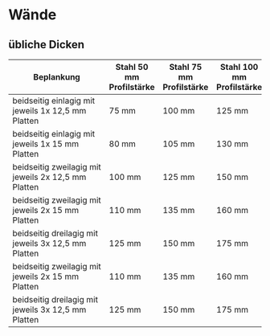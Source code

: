 # Wände
## übliche Dicken
| Beplankung                                          | Stahl 50 mm Profilstärke | Stahl 75 mm Profilstärke | Stahl 100 mm Profilstärke | Holz 60 mm Profilstärke | Holz 80 mm Profilstärke | Holz 100 mm Profilstärke |
| --------------------------------------------------- | ------------------------ | ------------------------ | ------------------------- | ----------------------- | ----------------------- | ------------------------ |
| beidseitig einlagig mit jeweils 1x 12,5 mm Platten  | 75 mm                    | 100 mm                   | 125 mm                    | 85 mm                   | 105 mm                  | 125 mm                   |
| beidseitig einlagig mit jeweils 1x 15 mm Platten    | 80 mm                    | 105 mm                   | 130 mm                    | 90 mm                   | 110 mm                  | 130 mm                   |
| beidseitig zweilagig mit jeweils 2x 12,5 mm Platten | 100 mm                   | 125 mm                   | 150 mm                    | 110 mm                  | 130 mm                  | 150 mm                   |
| beidseitig zweilagig mit jeweils 2x 15 mm Platten   | 110 mm                   | 135 mm                   | 160 mm                    | 120 mm                  | 140 mm                  | 160 mm                   |
| beidseitig dreilagig mit jeweils 3x 12,5 mm Platten | 125 mm                   | 150 mm                   | 175 mm                    | 135 mm                  | 155 mm                  | 175 mm                   |
| beidseitig zweilagig mit jeweils 2x 15 mm Platten   | 110 mm                   | 135 mm                   | 160 mm                    | 120 mm                  | 140 mm                  | 160 mm                   |
| beidseitig dreilagig mit jeweils 3x 12,5 mm Platten | 125 mm                   | 150 mm                   | 175 mm                    | 135 mm                  | 155 mm                  | 175 mm                   |
